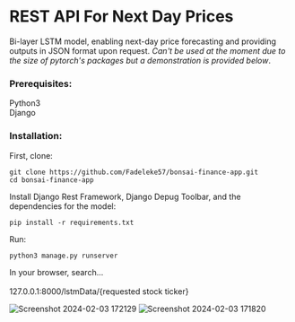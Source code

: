 # REST API For Next Day Prices
Bi-layer LSTM model, enabling next-day price forecasting and providing outputs in JSON format upon request. *Can't be used at the moment due to the size of pytorch's packages but a demonstration is provided below*. 

### Prerequisites:
Python3<br>
Django<br>

### Installation:
First, clone:
```
git clone https://github.com/Fadeleke57/bonsai-finance-app.git
cd bonsai-finance-app
```

Install Django Rest Framework, Django Depug Toolbar, and the dependencies for the model:
```
pip install -r requirements.txt
```

Run:
```
python3 manage.py runserver
```
In your browser, search...<br><br>
127.0.0.1:8000/lstmData/{requested stock ticker}

![Screenshot 2024-02-03 172129](https://github.com/Fadeleke57/bonsai-finance-app/assets/110058327/7a914a7a-71ad-4cb4-b2d4-55bd6657e203)
![Screenshot 2024-02-03 171820](https://github.com/Fadeleke57/bonsai-finance-app/assets/110058327/6c2876a0-c8d7-440d-b284-169d643c69ef)


